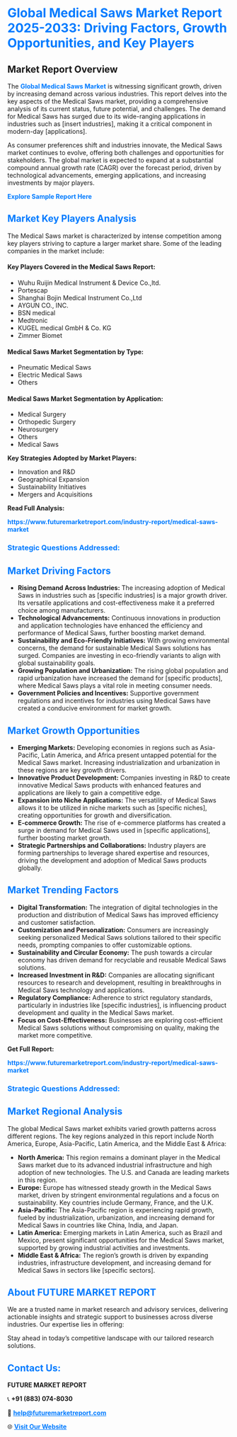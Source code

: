 <h1 style="color: #007BFF;">Global Medical Saws Market Report 2025-2033: Driving Factors, Growth Opportunities, and Key Players</h1>

<section id="overview">
<h2>Market Report Overview</h2>
<p>The <a href="https://www.futuremarketreport.com/industry-report/medical-saws-market" style="color: #007BFF; text-decoration: none;"><strong>Global Medical Saws Market</strong></a> is witnessing significant growth, driven by increasing demand across various industries. This report delves into the key aspects of the Medical Saws market, providing a comprehensive analysis of its current status, future potential, and challenges. The demand for Medical Saws has surged due to its wide-ranging applications in industries such as [insert industries], making it a critical component in modern-day [applications].</p>
<p>As consumer preferences shift and industries innovate, the Medical Saws market continues to evolve, offering both challenges and opportunities for stakeholders. The global market is expected to expand at a substantial compound annual growth rate (CAGR) over the forecast period, driven by technological advancements, emerging applications, and increasing investments by major players.</p>
</section>

<section id="overview">
<p><a href="https://www.futuremarketreport.com/request-sample/reportId=122890" style="color: #007BFF; text-decoration: none;"><strong>Explore Sample Report Here</strong></a></p>
</section>

<section id="key-players">
<h2 style="color: #007BFF;">Market Key Players Analysis</h2>
<p>The Medical Saws market is characterized by intense competition among key players striving to capture a larger market share. Some of the leading companies in the market include:</p>
<h4>Key Players Covered in the Medical Saws Report:</h4>
<ul><li>Wuhu Ruijin Medical Instrument &amp; Device Co.,ltd.</li><li>Portescap</li><li>Shanghai Bojin Medical Instrument Co.,Ltd</li><li>AYGUN CO., INC.</li><li>BSN medical</li><li>Medtronic</li><li>KUGEL medical GmbH &amp; Co. KG</li><li>Zimmer Biomet</li></ul>
<h4>Medical Saws Market Segmentation by Type:</h4>
<ul><li>Pneumatic Medical Saws</li><li>Electric Medical Saws</li><li>Others</li></ul>

<h4>Medical Saws Market Segmentation by Application:</h4>
<ul><li>Medical Surgery</li><li>Orthopedic Surgery</li><li>Neurosurgery</li><li>Others</li><li>Medical Saws</li></ul>
<p><strong>Key Strategies Adopted by Market Players:</strong></p>
<ul>
<li>Innovation and R&D</li>
<li>Geographical Expansion</li>
<li>Sustainability Initiatives</li>
<li>Mergers and Acquisitions</li>
</ul>
</section>

<section>
<p><strong>Read Full Analysis: </strong></p><a href="https://www.futuremarketreport.com/industry-report/medical-saws-market" style="color: #007BFF; text-decoration: none;"><strong>https://www.futuremarketreport.com/industry-report/medical-saws-market</strong></a>
<h3 style="color: #007BFF;">Strategic Questions Addressed:</h3>
</section>

<section id="driving-factors">
<h2 style="color: #007BFF;">Market Driving Factors</h2>
<ul>
<li><strong>Rising Demand Across Industries:</strong> The increasing adoption of Medical Saws in industries such as [specific industries] is a major growth driver. Its versatile applications and cost-effectiveness make it a preferred choice among manufacturers.</li>
<li><strong>Technological Advancements:</strong> Continuous innovations in production and application technologies have enhanced the efficiency and performance of Medical Saws, further boosting market demand.</li>
<li><strong>Sustainability and Eco-Friendly Initiatives:</strong> With growing environmental concerns, the demand for sustainable Medical Saws solutions has surged. Companies are investing in eco-friendly variants to align with global sustainability goals.</li>
<li><strong>Growing Population and Urbanization:</strong> The rising global population and rapid urbanization have increased the demand for [specific products], where Medical Saws plays a vital role in meeting consumer needs.</li>
<li><strong>Government Policies and Incentives:</strong> Supportive government regulations and incentives for industries using Medical Saws have created a conducive environment for market growth.</li>
</ul>
</section>

<section id="growth-opportunities">
<h2 style="color: #007BFF;">Market Growth Opportunities</h2>
<ul>
<li><strong>Emerging Markets:</strong> Developing economies in regions such as Asia-Pacific, Latin America, and Africa present untapped potential for the Medical Saws market. Increasing industrialization and urbanization in these regions are key growth drivers.</li>
<li><strong>Innovative Product Development:</strong> Companies investing in R&D to create innovative Medical Saws products with enhanced features and applications are likely to gain a competitive edge.</li>
<li><strong>Expansion into Niche Applications:</strong> The versatility of Medical Saws allows it to be utilized in niche markets such as [specific niches], creating opportunities for growth and diversification.</li>
<li><strong>E-commerce Growth:</strong> The rise of e-commerce platforms has created a surge in demand for Medical Saws used in [specific applications], further boosting market growth.</li>
<li><strong>Strategic Partnerships and Collaborations:</strong> Industry players are forming partnerships to leverage shared expertise and resources, driving the development and adoption of Medical Saws products globally.</li>
</ul>
</section>

<section id="trending-factors">
<h2 style="color: #007BFF;">Market Trending Factors</h2>
<ul>
<li><strong>Digital Transformation:</strong> The integration of digital technologies in the production and distribution of Medical Saws has improved efficiency and customer satisfaction.</li>
<li><strong>Customization and Personalization:</strong> Consumers are increasingly seeking personalized Medical Saws solutions tailored to their specific needs, prompting companies to offer customizable options.</li>
<li><strong>Sustainability and Circular Economy:</strong> The push towards a circular economy has driven demand for recyclable and reusable Medical Saws solutions.</li>
<li><strong>Increased Investment in R&D:</strong> Companies are allocating significant resources to research and development, resulting in breakthroughs in Medical Saws technology and applications.</li>
<li><strong>Regulatory Compliance:</strong> Adherence to strict regulatory standards, particularly in industries like [specific industries], is influencing product development and quality in the Medical Saws market.</li>
<li><strong>Focus on Cost-Effectiveness:</strong> Businesses are exploring cost-efficient Medical Saws solutions without compromising on quality, making the market more competitive.</li>
</ul>
</section>

<section>
<p><strong>Get Full Report: </strong></p><a href="https://www.futuremarketreport.com/industry-report/medical-saws-market" style="color: #007BFF; text-decoration: none;"><strong>https://www.futuremarketreport.com/industry-report/medical-saws-market</strong></a>
<h3 style="color: #007BFF;">Strategic Questions Addressed:</h3>
</section>


<section id="regional-analysis">
<h2 style="color: #007BFF;">Market Regional Analysis</h2>
<p>The global Medical Saws market exhibits varied growth patterns across different regions. The key regions analyzed in this report include North America, Europe, Asia-Pacific, Latin America, and the Middle East & Africa:</p>
<ul>
<li><strong>North America:</strong> This region remains a dominant player in the Medical Saws market due to its advanced industrial infrastructure and high adoption of new technologies. The U.S. and Canada are leading markets in this region.</li>
<li><strong>Europe:</strong> Europe has witnessed steady growth in the Medical Saws market, driven by stringent environmental regulations and a focus on sustainability. Key countries include Germany, France, and the U.K.</li>
<li><strong>Asia-Pacific:</strong> The Asia-Pacific region is experiencing rapid growth, fueled by industrialization, urbanization, and increasing demand for Medical Saws in countries like China, India, and Japan.</li>
<li><strong>Latin America:</strong> Emerging markets in Latin America, such as Brazil and Mexico, present significant opportunities for the Medical Saws market, supported by growing industrial activities and investments.</li>
<li><strong>Middle East & Africa:</strong> The region’s growth is driven by expanding industries, infrastructure development, and increasing demand for Medical Saws in sectors like [specific sectors].</li>
</ul>
</section>

<footer>
<h2 style="color: #007BFF;">About FUTURE MARKET REPORT</h2>
<p>We are a trusted name in market research and advisory services, delivering actionable insights and strategic support to businesses across diverse industries. Our expertise lies in offering:</p>

<p>Stay ahead in today’s competitive landscape with our tailored research solutions.</p>

<h2 style="color: #007BFF;">Contact Us:</h2>
<p><strong>FUTURE MARKET REPORT</strong></p>
<p>📞 <strong>+91 (883) 074-8030</strong></p>
<p>📧 <strong><a href="mailto:help@futuremarketreport.com" style="color: #007BFF;">help@futuremarketreport.com</a></strong></p>
<p>🌐 <strong><a href="https://www.futuremarketreport.com/" style="color: #007BFF;">Visit Our Website</a></strong></p>
</footer>